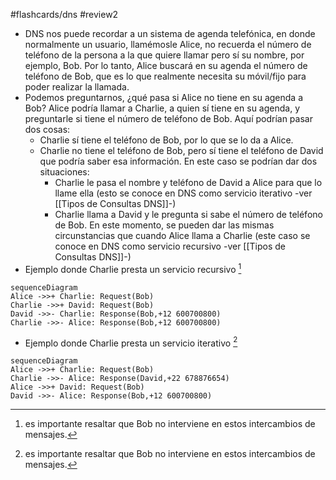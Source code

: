 #flashcards/dns 
#review2 

- DNS nos puede recordar a un sistema de agenda telefónica, en donde normalmente un usuario, llamémosle Alice, no recuerda el número de teléfono de la persona a la que quiere llamar pero sí su nombre, por ejemplo, Bob. Por lo tanto, Alice buscará en su agenda el número de teléfono de Bob, que es lo que realmente necesita su móvil/fijo para poder realizar la llamada.
- Podemos preguntarnos, ¿qué pasa si Alice no tiene en su agenda a Bob? Alice podría llamar a Charlie, a quien sí tiene en su agenda, y preguntarle si tiene el número de teléfono de Bob. Aquí podrían pasar dos cosas:
	- Charlie sí tiene el teléfono de Bob, por lo que se lo da a Alice.
	- Charlie no tiene el teléfono de Bob, pero sí tiene el teléfono de David que podría saber esa información. En este caso se podrían dar dos situaciones:
		- Charlie le pasa el nombre y teléfono de David a Alice para que lo llame ella (esto se conoce en DNS como servicio iterativo -ver [[Tipos de Consultas DNS]]-)
		- Charlie llama a David y le pregunta si sabe el número de teléfono de Bob. En este momento, se pueden dar las mismas circunstancias que cuando Alice llama a Charlie (este caso se conoce en DNS como servicio recursivo -ver [[Tipos de Consultas DNS]]-)
- Ejemplo donde Charlie presta un servicio recursivo [^1]
```mermaid
sequenceDiagram
Alice ->>+ Charlie: Request(Bob)
Charlie ->>+ David: Request(Bob)
David ->>- Charlie: Response(Bob,+12 600700800)
Charlie ->>- Alice: Response(Bob,+12 600700800)
```
- Ejemplo donde Charlie presta un servicio iterativo [^1]
```mermaid
sequenceDiagram
Alice ->>+ Charlie: Request(Bob)
Charlie ->>- Alice: Response(David,+22 678876654)
Alice ->>+ David: Request(Bob)
David ->>- Alice: Response(Bob,+12 600700800)
```

[^1]: es importante resaltar que Bob no interviene en estos intercambios de mensajes.